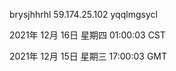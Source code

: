 brysjhhrhl 59.174.25.102 yqqlmgsycl

2021年 12月 16日 星期四 01:00:03 CST

2021年 12月 15日 星期三 17:00:03 GMT
